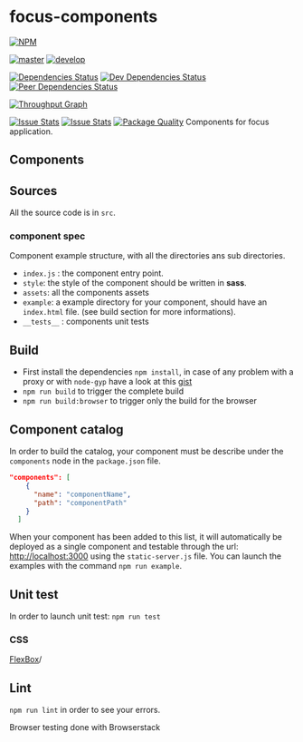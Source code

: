 focus-components
========================

[![NPM](https://nodei.co/npm/focus-components.png?downloads=true&downloadRank=true&stars=true)](https://nodei.co/npm/focus-components/)

[![master](https://travis-ci.org/KleeGroup/focus-components.svg?branch=master)](https://travis-ci.org/KleeGroup/focus-components)
[![develop](https://travis-ci.org/KleeGroup/focus-components.svg?branch=develop)](https://travis-ci.org/KleeGroup/focus-components)

[![Dependencies Status](https://david-dm.org/KleeGroup/focus-components.svg)](https://david-dm.org/KleeGroup/focus-components)
[![Dev Dependencies Status](https://david-dm.org/KleeGroup/focus-components/dev-status.svg)](https://david-dm.org/KleeGroup/focus-components?type=dev)
[![Peer Dependencies Status](https://david-dm.org/KleeGroup/focus-components/peer-status.svg)](https://david-dm.org/KleeGroup/focus-components?type=peer)

[![Throughput Graph](https://graphs.waffle.io/KleeGroup/focus-components/throughput.svg)](https://graphs.waffle.io/KleeGroup/focus-components/metrics)

[![Issue Stats](http://issuestats.com/github/kleegroup/focus-components/badge/pr)](http://issuestats.com/github/kleegroup/focus-components)
[![Issue Stats](http://issuestats.com/github/kleegroup/focus-components/badge/issue)](http://issuestats.com/github/kleegroup/focus-components)
[![Package Quality](http://npm.packagequality.com/shield/focus-components.svg)](http://packagequality.com/#?package=focus-components)
Components for focus application.


## Components

## Sources

All the source code is in `src`.

### component spec

Component example structure, with all the directories ans sub directories.
- `index.js` : the component entry point.
- `style`: the style of the component should be written in **sass**.
- `assets`: all the components assets
- `example`: a example directory for your component, should have an `index.html` file. (see build section for more informations).
- `__tests__` : components unit tests

## Build
- First install the dependencies `npm install`, in case of any problem with a proxy or with `node-gyp` have a look at this [gist](https://gist.github.com/pierr/9c35b3657c053d13d373)
- `npm run build` to trigger the complete build
- `npm run build:browser` to trigger only the build for the browser



## Component catalog

In order to build the catalog, your component must be describe under the `components` node in the `package.json` file.

```json
"components": [
    {
      "name": "componentName",
      "path": "componentPath"
    }
  ]
```

When your component has been added to this list, it will automatically be deployed as a single component and testable through the url: [http://localhost:3000](http://localhost:3000) using the `static-server.js` file. You can launch the examples with the command `npm run example`.

## Unit test

In order to launch unit test: `npm run test`


### CSS

[FlexBox](https://css-tricks.com/snippets/css/a-guide-to-flexbox)/

## Lint
`npm run lint` in order to see your errors.


Browser testing done with Browserstack 
